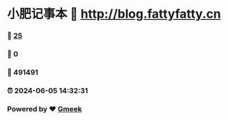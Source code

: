 # 小肥记事本 :link: http://blog.fattyfatty.cn 
### :page_facing_up: [25](http://blog.fattyfatty.cn/tag.html) 
### :speech_balloon: 0 
### :hibiscus: 491491 
### :alarm_clock: 2024-06-05 14:32:31 
### Powered by :heart: [Gmeek](https://github.com/Meekdai/Gmeek)
